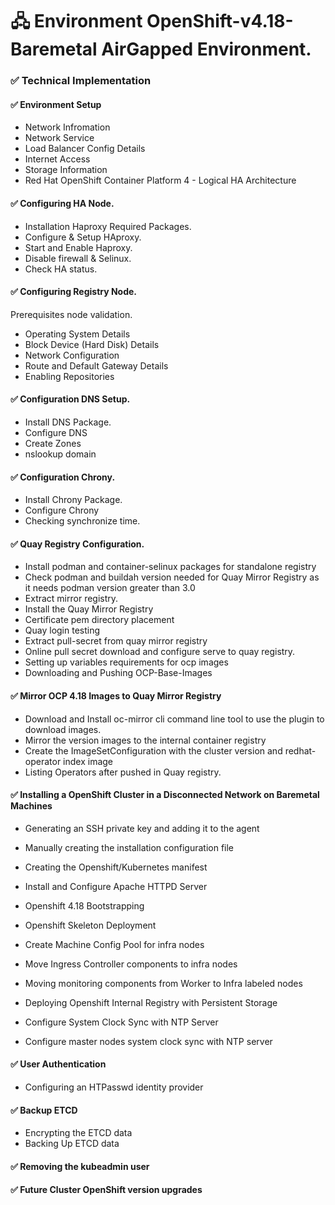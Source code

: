 # 🖧 Environment OpenShift-v4.18-Baremetal AirGapped Environment.

### ✅  Technical Implementation

#### ✅  Environment Setup

 - Network Infromation
 - Network Service
 - Load Balancer Config Details
 - Internet Access
 - Storage Information
 - Red Hat OpenShift Container Platform 4 - Logical HA Architecture

#### ✅  Configuring HA Node. 

 - Installation Haproxy Required Packages.
 - Configure & Setup HAproxy.
 - Start and Enable Haproxy.
 - Disable firewall & Selinux. 
 - Check HA status. 


#### ✅  Configuring Registry Node.

Prerequisites node validation. 

 - Operating System Details
 - Block Device (Hard Disk) Details
 - Network Configuration
 - Route and Default Gateway Details
 - Enabling Repositories

#### ✅ Configuration DNS Setup.

 - Install DNS Package. 
 - Configure DNS 
 - Create Zones 
 - nslookup domain

#### ✅ Configuration Chrony. 

 - Install Chrony Package. 
 - Configure Chrony 
 - Checking synchronize time.


#### ✅ Quay Registry Configuration. 
 
 - Install podman and container-selinux packages for standalone registry
 - Check podman and buildah version needed for Quay Mirror Registry as it needs podman version greater than 3.0
 - Extract mirror registry. 
 - Install the Quay Mirror Registry 
 - Certificate pem directory placement
 - Quay login testing 
 - Extract pull-secret from quay mirror registry
 - Online pull secret download and configure serve to quay registry.
 - Setting up variables requirements for ocp images
 - Downloading and Pushing OCP-Base-Images


#### ✅  Mirror OCP 4.18 Images to Quay Mirror Registry

 - Download and Install oc-mirror cli command line tool to use the plugin to download images. 
 - Mirror the version images to the internal container registry
 - Create the ImageSetConfiguration with the cluster version and redhat-operator index image
 - Listing Operators after pushed in Quay registry.

#### ✅ Installing a OpenShift Cluster in a Disconnected Network on Baremetal Machines

 - Generating an SSH private key and adding it to the agent
 - Manually creating the installation configuration file
 - Creating the Openshift/Kubernetes manifest
 - Install and Configure Apache HTTPD Server
 - Openshift 4.18 Bootstrapping
 - Openshift Skeleton Deployment

 - Create Machine Config Pool for infra nodes
 - Move Ingress Controller components to infra nodes
 - Moving monitoring components from Worker to Infra labeled nodes
 - Deploying Openshift Internal Registry with Persistent Storage
 - Configure System Clock Sync with NTP Server
 - Configure master nodes system clock sync with NTP server


#### ✅  User Authentication 

- Configuring an HTPasswd identity provider


#### ✅  Backup ETCD 

 - Encrypting the ETCD data
 - Backing Up ETCD data

#### ✅ Removing the kubeadmin user

#### ✅  Future Cluster OpenShift version upgrades
